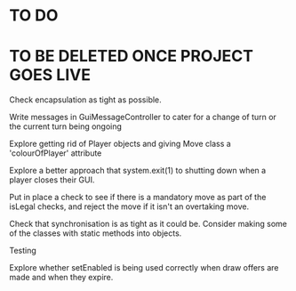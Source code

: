TO DO
====

# TO BE DELETED ONCE PROJECT GOES LIVE

Check encapsulation as tight as possible.

Write messages in GuiMessageController to cater for a change of turn or the current turn being ongoing

Explore getting rid of Player objects and giving Move class a 'colourOfPlayer' attribute

Explore a better approach that system.exit(1) to shutting down when a player closes their GUI.

Put in place a check to see if there is a mandatory move as part of the isLegal checks, and reject the move if it isn't
an overtaking move.

Check that synchronisation is as tight as it could be. Consider making some of the classes with static methods 
into objects.

Testing

Explore whether setEnabled is being used correctly when draw offers are made and when they expire. 
